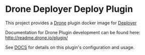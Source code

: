 # Drone Deployer Deploy Plugin

This project provides a [Drone](drone.io) plugin docker image for [Deployer](deployer.org)

Documentation for Drone Plugin development can be found here: http://readme.drone.io/plugin/

See [DOCS](DOCS.md) for details on this plugin's configuration and usage.
